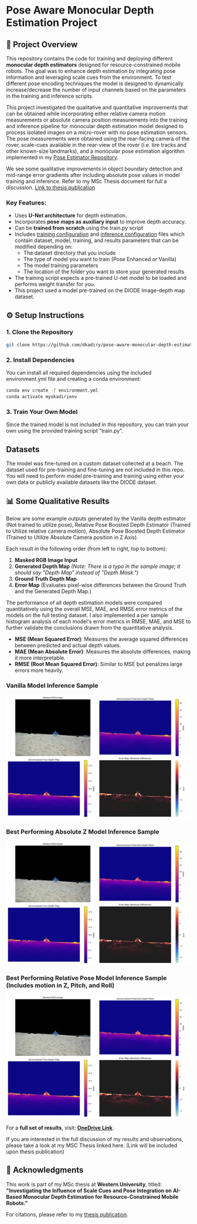# Pose Aware Monocular Depth Estimation Project

## 📌 Project Overview
This repository contains the code for training and deploying different **monocular depth estimators** designed for resource-constrained mobile robots. The goal was to enhance depth estimation by integrating pose information and leveraging scale cues from the environment. To test different pose encoding techniques the model is designed to dynamically increase/decrease the number of input channels based on the parameters in the training and inference scripts.

This project investigated the qualitative and quantitative improvements that can be obtained while incorporating either relative camera motion measurements or absolute camera position measurements into the training and inference pipeline for monocular depth estimation model designed to process isolated images on a micro-rover with no pose estimation sensors. The pose measurements were obtained using the rear-facing camera of the rover, scale-cues available in the rear-view of the rover (i.e. tire tracks and other known-size landmarks), and a monocular pose estimation algorithm implemented in my [Pose Estimator Repository](https://github.com/dkadiry/final-pose-estimator).

We see some qualitative improvements in object boundary detection and mid-range error gradients after including absolute pose values in model training and inference. Refer to my MSc Thesis document for full a discussion. [Link to thesis publication](https://ir.lib.uwo.ca/etd/10688)

### **Key Features:**
- Uses **U-Net architecture** for depth estimation.
- Incorporates **pose maps as auxiliary input** to improve depth accuracy.
- Can be **trained from scratch** using the train.py script
- Includes [training configuration](config/training_config.yaml) and [inference configuration](config/inference.yaml) files which contain dataset, model, training, and results parameters that can be modified depending on:
    - The dataset directory that you include
    - The type of model you want to train (Pose Enhanced or Vanilla)
    - The model training parameters
    - The location of the folder you want to store your generated results   
- The training script expects a pre-trained U-net model to be loaded and performs weight transfer for you.
- This project used a model pre-trained on the DIODE Image-depth map dataset.

## ⚙️ Setup Instructions
### **1. Clone the Repository**
```bash
git clone https://github.com/dkadiry/pose-aware-monocular-depth-estimator.git
```
### **2. Install Dependencies**
You can install all required dependencies using the included environment.yml file and creating a conda environment:

```bash
conda env create -f environment.yml
conda activate myokadirienv
```

### **3. Train Your Own Model**
Since the trained model is not included in this repository, you can train your own using the provided training script "train.py".

## Datasets
The model was fine-tuned on a custom dataset collected at a beach. The dataset used for pre-training and fine-tuning are not included in this repo. You will need to perform model pre-training and training using either your own data or publicly available datasets like the DIODE dataset.


## 📊 Some Qualitative Results
Below are some example outputs generated by the Vanilla depth estimator (Not trained to utilize pose), Relative Pose Boosted Depth Estimator (Trained to Utilize relative camera motion), Absolute Pose Boosted Depth Estimator (Trained to Utilize Absolute Camera position in Z Axis). 

Each result in the following order (from left to right, top to bottom):
1. **Masked RGB Image Input**
2. **Generated Depth Map** *(Note: There is a typo in the sample image; it should say "Depth Map" instead of "Depth Mask.")*
3. **Ground Truth Depth Map**
4. **Error Map** (Evaluates pixel-wise differences between the Ground Truth and the Generated Depth Map.)

The performance of all depth estimation models were compared quantitatively using the overall MSE, MAE, and RMSE error metrics of the models on the full testing dataset. I also implemented a per sample histogram analysis of each model's error metrics in RMSE, MAE, and MSE to further validate the conclusions drawn from the quantitative analysis.

- **MSE (Mean Squared Error)**: Measures the average squared differences between predicted and actual depth values.
- **MAE (Mean Absolute Error)**: Measures the absolute differences, making it more interpretable.
- **RMSE (Root Mean Squared Error)**: Similar to MSE but penalizes large errors more heavily.

### Vanilla Model Inference Sample
![Vanilla Model](display_results/vanilla_v3/batch7_sample6.png)

### Best Performing Absolute Z Model Inference Sample
![Best Performing Absolute Z Model](display_results/abs_z_v3/batch7_sample6.png)

### Best Performing Relative Pose Model Inference Sample (Includes motion in Z, Pitch, and Roll)
![Best Performing Relative Pose Model](display_results/rel_z_nsmpr/batch7_sample6.png)

For a **full set of results**, visit: **[OneDrive Link](https://1drv.ms/f/s!AtGE4PPlBPZmifZNIX6diSPdNaXK1A?e=f0Dpof)**.

If you are interested in the full discussion of my results and observations, please take a look at my MSC Thesis linked here. (Link will be included upon thesis publication)


## 📖 Acknowledgments
This work is part of my MSc thesis at **Western University**, titled:
**"Investigating the Influence of Scale Cues and Pose Integration on AI-Based Monocular Depth Estimation for Resource-Constrained Mobile Robots."**

For citations, please refer to my [thesis publication](https://ir.lib.uwo.ca/etd/10688).




